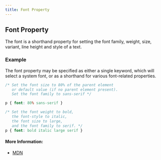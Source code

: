 ```yaml
---
title: Font Property
---
```

## Font Property

The font is a shorthand property for setting the font family, weight, size, variant, line height and style of a text.

### Example

The font property may be specified as either a single keyword, which will select a system font, or as a shorthand for various font-related properties.

```css
/* Set the font size to 80% of the parent element
   or default value (if no parent element present).
   Set the font family to sans-serif */

p { font: 80% sans-serif }

/* Set the font weight to bold,
   the font-style to italic,
   the font size to large,
   and the font family to serif. */
p { font: bold italic large serif }
```

#### More Information:

- [MDN](https://developer.mozilla.org/en-US/docs/Web/CSS/font)
